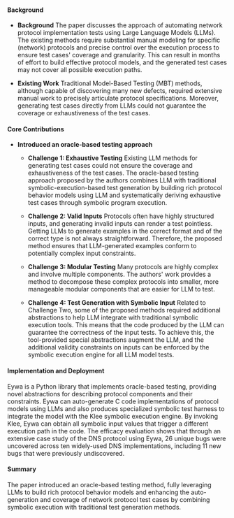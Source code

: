 #### Background
- **Background**
The paper discusses the approach of automating network protocol implementation tests using Large Language Models (LLMs). The existing methods require substantial manual modeling for specific (network) protocols and precise control over the execution process to ensure test cases' coverage and granularity. This can result in months of effort to build effective protocol models, and the generated test cases may not cover all possible execution paths.

- **Existing Work**
Traditional Model-Based Testing (MBT) methods, although capable of discovering many new defects, required extensive manual work to precisely articulate protocol specifications. Moreover, generating test cases directly from LLMs could not guarantee the coverage or exhaustiveness of the test cases.

#### Core Contributions
  - **Introduced an oracle-based testing approach**
    - **Challenge 1: Exhaustive Testing**
      Existing LLM methods for generating test cases could not ensure the coverage and exhaustiveness of the test cases. The oracle-based testing approach proposed by the authors combines LLM with traditional symbolic-execution-based test generation by building rich protocol behavior models using LLM and systematically deriving exhaustive test cases through symbolic program execution.

    - **Challenge 2: Valid Inputs**
      Protocols often have highly structured inputs, and generating invalid inputs can render a test pointless. Getting LLMs to generate examples in the correct format and of the correct type is not always straightforward. Therefore, the proposed method ensures that LLM-generated examples conform to potentially complex input constraints.

    - **Challenge 3: Modular Testing**
      Many protocols are highly complex and involve multiple components. The authors' work provides a method to decompose these complex protocols into smaller, more manageable modular components that are easier for LLM to test.
      
    - **Challenge 4: Test Generation with Symbolic Input**
      Related to Challenge Two, some of the proposed methods required additional abstractions to help LLM integrate with traditional symbolic execution tools. This means that the code produced by the LLM can guarantee the correctness of the input tests. To achieve this, the tool-provided special abstractions augment the LLM, and the additional validity constraints on inputs can be enforced by the symbolic execution engine for all LLM model tests.

#### Implementation and Deployment
Eywa is a Python library that implements oracle-based testing, providing novel abstractions for describing protocol components and their constraints. Eywa can auto-generate C code implementations of protocol models using LLMs and also produces specialized symbolic test harness to integrate the model with the Klee symbolic execution engine. By invoking Klee, Eywa can obtain all symbolic input values that trigger a different execution path in the code. The efficacy evaluation shows that through an extensive case study of the DNS protocol using Eywa, 26 unique bugs were uncovered across ten widely-used DNS implementations, including 11 new bugs that were previously undiscovered.

#### Summary
The paper introduced an oracle-based testing method, fully leveraging LLMs to build rich protocol behavior models and enhancing the auto-generation and coverage of network protocol test cases by combining symbolic execution with traditional test generation methods.